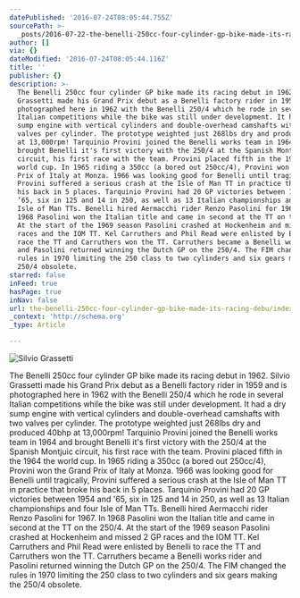 ```yaml
---
datePublished: '2016-07-24T08:05:44.755Z'
sourcePath: >-
  _posts/2016-07-22-the-benelli-250cc-four-cylinder-gp-bike-made-its-racing-debu.md
author: []
via: {}
dateModified: '2016-07-24T08:05:44.116Z'
title: ''
publisher: {}
description: >-
  The Benelli 250cc four cylinder GP bike made its racing debut in 1962. Silvio
  Grassetti made his Grand Prix debut as a Benelli factory rider in 1959 and is
  photographed here in 1962 with the Benelli 250/4 which he rode in several
  Italian competitions while the bike was still under development. It had a dry
  sump engine with vertical cylinders and double-overhead camshafts with two
  valves per cylinder. The prototype weighted just 268lbs dry and produced 40bhp
  at 13,000rpm! Tarquinio Provini joined the Benelli works team in 1964 and
  brought Benelli it's first victory with the 250/4 at the Spanish Montjuic
  circuit, his first race with the team. Provini placed fifth in the 1964 the
  world cup. In 1965 riding a 350cc (a bored out 250cc/4), Provini won the Grand
  Prix of Italy at Monza. 1966 was looking good for Benelli until tragically,
  Provini suffered a serious crash at the Isle of Man TT in practice that broke
  his back in 5 places. Tarquinio Provini had 20 GP victories between 1954 and
  ’65, six in 125 and 14 in 250, as well as 13 Italian championships and four
  Isle of Man TTs. Benelli hired Aermacchi rider Renzo Pasolini for 1967. In
  1968 Pasolini won the Italian title and came in second at the TT on the 250/4.
  At the start of the 1969 season Pasolini crashed at Hockenheim and missed 2 GP
  races and the IOM TT. Kel Carruthers and Phil Read were enlisted by Benelli to
  race the TT and Carruthers won the TT. Carruthers became a Benelli works rider
  and Pasolini returned winning the Dutch GP on the 250/4. The FIM changed the
  rules in 1970 limiting the 250 class to two cylinders and six gears making the
  250/4 obsolete.
starred: false
inFeed: true
hasPage: true
inNav: false
url: the-benelli-250cc-four-cylinder-gp-bike-made-its-racing-debu/index.html
_context: 'http://schema.org'
_type: Article

---
```

![Silvio Grassetti](https://the-grid-user-content.s3-us-west-2.amazonaws.com/043bad21-4a3f-437a-bc60-4e79e1490947.jpg)

The Benelli 250cc four cylinder GP bike made its racing debut in 1962\. Silvio Grassetti made his Grand Prix debut as a Benelli factory rider in 1959 and is photographed here in 1962 with the Benelli 250/4 which he rode in several Italian competitions while the bike was still under development. It had a dry sump engine with vertical cylinders and double-overhead camshafts with two valves per cylinder. The prototype weighted just 268lbs dry and produced 40bhp at 13,000rpm! Tarquinio Provini joined the Benelli works team in 1964 and brought Benelli it's first victory with the 250/4 at the Spanish Montjuic circuit, his first race with the team. Provini placed fifth in the 1964 the world cup. In 1965 riding a 350cc (a bored out 250cc/4), Provini won the Grand Prix of Italy at Monza. 1966 was looking good for Benelli until tragically, Provini suffered a serious crash at the Isle of Man TT in practice that broke his back in 5 places. Tarquinio Provini had 20 GP victories between 1954 and '65, six in 125 and 14 in 250, as well as 13 Italian championships and four Isle of Man TTs. Benelli hired Aermacchi rider Renzo Pasolini for 1967\. In 1968 Pasolini won the Italian title and came in second at the TT on the 250/4\. At the start of the 1969 season Pasolini crashed at Hockenheim and missed 2 GP races and the IOM TT. Kel Carruthers and Phil Read were enlisted by Benelli to race the TT and Carruthers won the TT. Carruthers became a Benelli works rider and Pasolini returned winning the Dutch GP on the 250/4\. The FIM changed the rules in 1970 limiting the 250 class to two cylinders and six gears making the 250/4 obsolete.